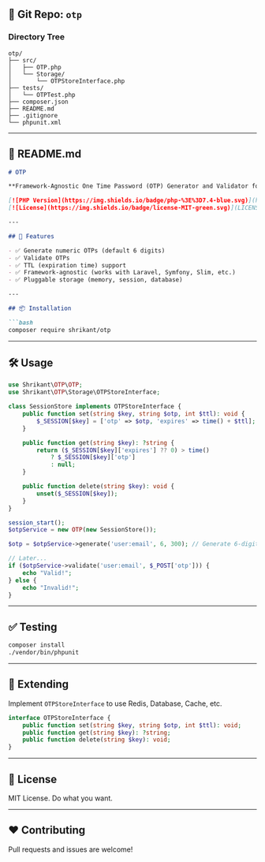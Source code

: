 ## 📂 Git Repo: `otp`

### Directory Tree

```
otp/
├── src/
│   ├── OTP.php
│   └── Storage/
│       └── OTPStoreInterface.php
├── tests/
│   └── OTPTest.php
├── composer.json
├── README.md
├── .gitignore
└── phpunit.xml
```

---

## 📘 README.md

````markdown
# OTP

**Framework-Agnostic One Time Password (OTP) Generator and Validator for PHP**

[![PHP Version](https://img.shields.io/badge/php-%3E%3D7.4-blue.svg)](https://www.php.net/)
[![License](https://img.shields.io/badge/license-MIT-green.svg)](LICENSE)

---

## 🚀 Features

- ✅ Generate numeric OTPs (default 6 digits)
- ✅ Validate OTPs
- ✅ TTL (expiration time) support
- ✅ Framework-agnostic (works with Laravel, Symfony, Slim, etc.)
- ✅ Pluggable storage (memory, session, database)

---

## 📦 Installation

```bash
composer require shrikant/otp
````

---

## 🛠️ Usage

```php
use Shrikant\OTP\OTP;
use Shrikant\OTP\Storage\OTPStoreInterface;

class SessionStore implements OTPStoreInterface {
    public function set(string $key, string $otp, int $ttl): void {
        $_SESSION[$key] = ['otp' => $otp, 'expires' => time() + $ttl];
    }

    public function get(string $key): ?string {
        return ($_SESSION[$key]['expires'] ?? 0) > time()
            ? $_SESSION[$key]['otp']
            : null;
    }

    public function delete(string $key): void {
        unset($_SESSION[$key]);
    }
}

session_start();
$otpService = new OTP(new SessionStore());

$otp = $otpService->generate('user:email', 6, 300); // Generate 6-digit OTP valid for 5 minutes

// Later...
if ($otpService->validate('user:email', $_POST['otp'])) {
    echo "Valid!";
} else {
    echo "Invalid!";
}
```

---

## ✅ Testing

```bash
composer install
./vendor/bin/phpunit
```

---

## 🔌 Extending

Implement `OTPStoreInterface` to use Redis, Database, Cache, etc.

```php
interface OTPStoreInterface {
    public function set(string $key, string $otp, int $ttl): void;
    public function get(string $key): ?string;
    public function delete(string $key): void;
}
```

---

## 📄 License

MIT License. Do what you want.

---

## ❤️ Contributing

Pull requests and issues are welcome!
